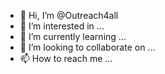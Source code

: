 - 👋 Hi, I’m @Outreach4all
- 👀 I’m interested in ...
- 🌱 I’m currently learning ...
- 💞️ I’m looking to collaborate on ...
- 📫 How to reach me ...

<!---
Outreach4all/Outreach4all is a ✨ special ✨ repository because its `README.md` (this file) appears on your GitHub profile.
You can click the Preview link to take a look at your changes.
--->

